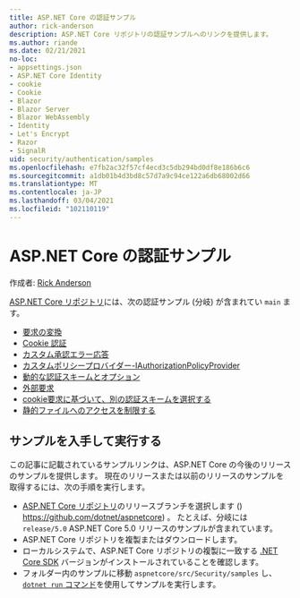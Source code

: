 ```yaml
---
title: ASP.NET Core の認証サンプル
author: rick-anderson
description: ASP.NET Core リポジトリの認証サンプルへのリンクを提供します。
ms.author: riande
ms.date: 02/21/2021
no-loc:
- appsettings.json
- ASP.NET Core Identity
- cookie
- Cookie
- Blazor
- Blazor Server
- Blazor WebAssembly
- Identity
- Let's Encrypt
- Razor
- SignalR
uid: security/authentication/samples
ms.openlocfilehash: e7fb2ac32f57cf4ecd3c5db294bd0df8e186b6c6
ms.sourcegitcommit: a1db01b4d3bd8c57d7a9c94ce122a6db68002d66
ms.translationtype: MT
ms.contentlocale: ja-JP
ms.lasthandoff: 03/04/2021
ms.locfileid: "102110119"
---
```

# <a name="authentication-samples-for-aspnet-core"></a>ASP.NET Core の認証サンプル

作成者: [Rick Anderson](https://twitter.com/RickAndMSFT)

[ASP.NET Core リポジトリ](https://github.com/dotnet/aspnetcore)には、次の認証サンプル (分岐) が含まれてい `main` ます。

* [要求の変換](https://github.com/dotnet/aspnetcore/tree/main/src/Security/samples/ClaimsTransformation)
* [Cookie 認証](https://github.com/dotnet/aspnetcore/tree/main/src/Security/samples/Cookies)
* [カスタム承認エラー応答](https://github.com/dotnet/aspnetcore/tree/main/src/Security/samples/CustomAuthorizationFailureResponse)
* [カスタムポリシープロバイダー-IAuthorizationPolicyProvider](https://github.com/dotnet/aspnetcore/tree/main/src/Security/samples/CustomPolicyProvider)
* [動的な認証スキームとオプション](https://github.com/dotnet/aspnetcore/tree/main/src/Security/samples/DynamicSchemes)
* [外部要求](https://github.com/dotnet/aspnetcore/tree/main/src/Security/samples/Identity.ExternalClaims)
* [cookie要求に基づいて、別の認証スキームを選択する](https://github.com/dotnet/aspnetcore/tree/main/src/Security/samples/PathSchemeSelection)
* [静的ファイルへのアクセスを制限する](https://github.com/dotnet/aspnetcore/tree/main/src/Security/samples/StaticFilesAuth)

## <a name="obtain-and-run-the-samples"></a>サンプルを入手して実行する

この記事に記載されているサンプルリンクは、ASP.NET Core の今後のリリースのサンプルを提供します。 現在のリリースまたは以前のリリースのサンプルを取得するには、次の手順を実行します。

* [ASP.NET Core リポジトリ](https://github.com/dotnet/aspnetcore)のリリースブランチを選択します () https://github.com/dotnet/aspnetcore) 。 たとえば、分岐には `release/5.0` ASP.NET Core 5.0 リリースのサンプルが含まれています。
* ASP.NET Core リポジトリを複製またはダウンロードします。
* ローカルシステムで、ASP.NET Core リポジトリの複製に一致する [.NET Core SDK](https://dotnet.microsoft.com/download/dotnet-core) バージョンがインストールされていることを確認します。
* フォルダー内のサンプルに移動 `aspnetcore/src/Security/samples` し、 [ `dotnet run` コマンド](/dotnet/core/tools/dotnet-run)を使用してサンプルを実行します。
